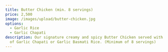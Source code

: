 ```yaml
---
title: Butter Chicken (min. 8 servings)
price: 2,500
image: /images/upload/butter-chicken.jpg
options:
  - Garlic Rice
  - Garlic Chapati
description: Our signature creamy and spicy Butter Chicken served with a choice
  of Garlic Chapati or Garlic Basmati Rice. (Minimum of 8 servings)
---
```

